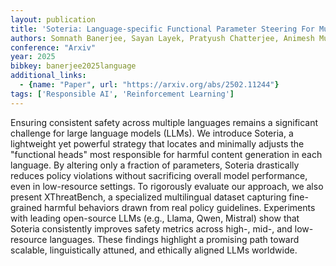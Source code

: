 ```yaml
---
layout: publication
title: 'Soteria: Language-specific Functional Parameter Steering For Multilingual Safety Alignment'
authors: Somnath Banerjee, Sayan Layek, Pratyush Chatterjee, Animesh Mukherjee, Rima Hazra
conference: "Arxiv"
year: 2025
bibkey: banerjee2025language
additional_links:
  - {name: "Paper", url: "https://arxiv.org/abs/2502.11244"}
tags: ['Responsible AI', 'Reinforcement Learning']
---
```

Ensuring consistent safety across multiple languages remains a significant
challenge for large language models (LLMs). We introduce Soteria, a lightweight
yet powerful strategy that locates and minimally adjusts the "functional heads"
most responsible for harmful content generation in each language. By altering
only a fraction of parameters, Soteria drastically reduces policy violations
without sacrificing overall model performance, even in low-resource settings.
To rigorously evaluate our approach, we also present XThreatBench, a
specialized multilingual dataset capturing fine-grained harmful behaviors drawn
from real policy guidelines. Experiments with leading open-source LLMs (e.g.,
Llama, Qwen, Mistral) show that Soteria consistently improves safety metrics
across high-, mid-, and low-resource languages. These findings highlight a
promising path toward scalable, linguistically attuned, and ethically aligned
LLMs worldwide.
